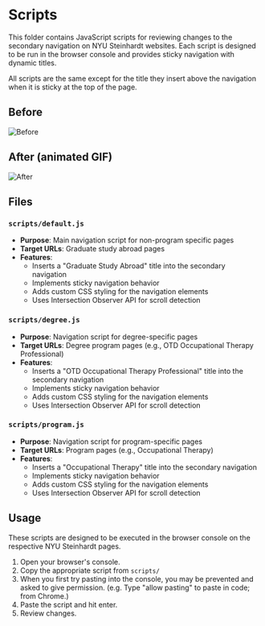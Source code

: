 # Scripts

This folder contains JavaScript scripts for reviewing changes to the secondary navigation on NYU Steinhardt websites. Each script is designed to be run in the browser console and provides sticky navigation with dynamic titles.

All scripts are the same except for the title they insert above the navigation when it is sticky at the top of the page.

## Before

![Before](./assets/before.png)

## After (animated GIF)

![After](./assets/after.gif)

## Files

### `scripts/default.js`
- **Purpose**: Main navigation script for non-program specific pages
- **Target URLs**: Graduate study abroad pages
- **Features**:
  - Inserts a "Graduate Study Abroad" title into the secondary navigation
  - Implements sticky navigation behavior
  - Adds custom CSS styling for the navigation elements
  - Uses Intersection Observer API for scroll detection

### `scripts/degree.js`
- **Purpose**: Navigation script for degree-specific pages
- **Target URLs**: Degree program pages (e.g., OTD Occupational Therapy Professional)
- **Features**:
  - Inserts a "OTD Occupational Therapy Professional" title into the secondary navigation
  - Implements sticky navigation behavior
  - Adds custom CSS styling for the navigation elements
  - Uses Intersection Observer API for scroll detection

### `scripts/program.js`
- **Purpose**: Navigation script for program-specific pages
- **Target URLs**: Program pages (e.g., Occupational Therapy)
- **Features**:
  - Inserts a "Occupational Therapy" title into the secondary navigation
  - Implements sticky navigation behavior
  - Adds custom CSS styling for the navigation elements
  - Uses Intersection Observer API for scroll detection

## Usage

These scripts are designed to be executed in the browser console on the respective NYU Steinhardt pages. 

1. Open your browser's console.
2. Copy the appropriate script from `scripts/`
3. When you first try pasting into the console, you may be prevented and asked to give permission. (e.g. Type "allow pasting" to paste in code; from Chrome.)
4. Paste the script and hit enter.
5. Review changes.